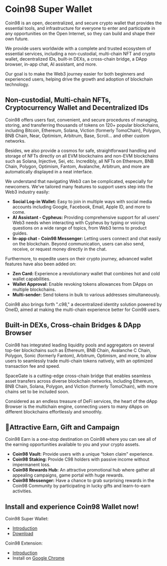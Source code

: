 # Coin98 Super Wallet

Coin98 is an open, decentralized, and secure crypto wallet that provides the essential tools, and infrastructure for everyone to enter and participate in any opportunities on the Open Internet, so they can build and shape their own future.&#x20;

We provide users worldwide with a complete and trusted ecosystem of essential services, including a non-custodial, multi-chain NFT and crypto wallet, decentralized IDs, built-in DEXs, a cross-chain bridge, a DApp browser, in-app chat, AI assistant, and more.&#x20;

Our goal is to make the Web3 journey easier for both beginners and experienced users, helping drive the growth and adoption of blockchain technology.

## Non-custodial, Multi-chain NFTs, Cryptocurrency Wallet and Decentralized IDs

Coin98 offers users fast, convenient, and secure procedures of managing, storing, and transferring thousands of tokens on 120+ popular blockchains, including Bitcoin, Ethereum, Solana, Viction (formerly TomoChain), Polygon, BNB Chain, Near, Optimism, Arbitrum, Base, Scroll... and other custom networks.

Besides, we also provide a cosmos for safe, straightforward handling and storage of NFTs directly on all EVM blockchains and non-EVM blockchains such as Solana, Injective, Sei, etc. Incredibly, all NFTs on Ethereum, BNB Chain, Polygon, Optimism, Fantom, Avalanche, Arbitrum, and more are automatically displayed in a neat interface.

We understand that navigating Web3 can be complicated, especially for newcomers. We’ve tailored many features to support users step into the Web3 industry easily:&#x20;

* **Social Log-in Wallet:** Easy to join in multiple ways with social media accounts including Google,  Facebook, Email, Apple ID, and more to come.&#x20;
* **AI Assistant - Cypheus:** Providing comprehensive support for all users’ Web3 needs when interacting with Cypheus by typing or voicing questions on a wide range of topics, from Web3 terms to product guides.
* **In-app chat - Coin98 Messenger:** Letting users connect and chat easily on the blockchain. Beyond communication, users can also send, receive, or request money directly in the chat.

Furthermore, to expedite users on their crypto journey, advanced wallet features have also been added on:

* **Zen Card:** Experience a revolutionary wallet that combines hot and cold wallet capabilities.
* **Wallet Approval:** Enable revoking tokens allowances from DApps on multiple blockchains.
* **Multi-sender:** Send tokens in bulk to various addresses simultaneously.

Coin98 also brings forth ".c98," a decentralized identity solution powered by OneID, aimed at making the multi-chain experience better for Coin98 users.

## Built-in DEXs, Cross-chain Bridges & DApp Browser &#x20;

Coin98 has integrated leading liquidity pools and aggregators on several top-tier blockchains such as Ethereum, BNB Chain, Avalanche C Chain, Polygon, Sonic (formerly Fantom), Arbitrum, Optimism, and more, to allow users to seamlessly trade multi-chain tokens natively, with an optimized transaction fee and speed.

SpaceGate is a cutting-edge cross-chain bridge that enables seamless asset transfers across diverse blockchain networks, including Ethereum, BNB Chain, Solana, Polygon, and Viction (formerly TomoChain), with more chains set to be included soon.

Considered as an endless treasure of DeFi services, the heart of the dApp Browser is the multichain engine, connecting users to many dApps on different blockchains effortlessly and smoothly.

## **Attractive Earn, Gift and Campaign**&#x20;

Coin98 Earn is a one-stop destination on Coin98 where you can see all of the earning opportunities available to you and your crypto assets.

* **Coin98 Vault:** Provide users with a unique “token claim" experience.
* **Coin98 Staking:** Provide C98 holders with passive income without impermanent loss.
* **Coin98 Rewards Hub:** An attractive promotional hub where gather all appealing campaigns, game portal with huge rewards.
* **Coin98 Messenger:** Have a chance to grab surprising rewards in the Coin98 Community by participating in lucky gifts and learn-to-earn activities.

## Install and experience Coin98 Wallet now!&#x20;

Coin98 Super Wallet:

* [Introduction ](https://docs.coin98.com/products/coin98-wallet/mobile)
* [Download](https://docs.coin98.com/products/coin98-wallet/mobile/beginners-guide/how-to-download-install)

Coin98 Extension:

* [Introduction ](https://docs.coin98.com/products/coin98-wallet/extension)
* Install on [Google Chrome](https://docs.coin98.com/products/coin98-super-wallet/extension/beginners-guide/install-extension)

